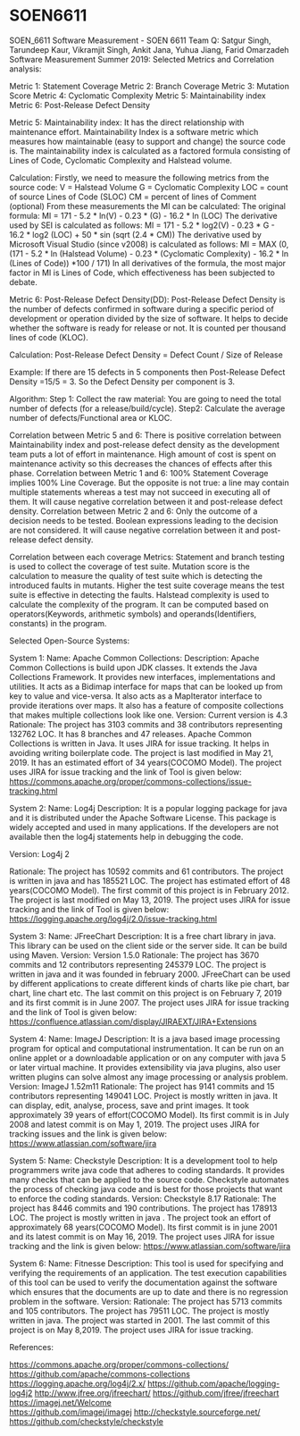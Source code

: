# SOEN6611
SOEN_6611
Software Measurement - SOEN 6611 Team Q: Satgur Singh, Tarundeep Kaur, Vikramjit Singh, Ankit Jana, Yuhua Jiang, Farid Omarzadeh
Software Measurement Summer 2019:
 Selected Metrics and Correlation analysis:


Metric 1: Statement Coverage
Metric 2: Branch Coverage
Metric 3: Mutation Score
Metric 4: Cyclomatic Complexity
Metric 5: Maintainability index 
Metric 6: Post-Release Defect Density

Metric 5: Maintainability index:
It has the direct relationship with  maintenance effort. 
Maintainability Index is a software metric which measures how maintainable (easy to support and change) the source code is. The maintainability index is calculated as a factored formula consisting of Lines of Code, Cyclomatic Complexity and Halstead volume. 

Calculation:
Firstly, we need to measure the following metrics from the source code:
V = Halstead Volume
G = Cyclomatic Complexity
LOC = count of source Lines of Code (SLOC)
CM = percent of lines of Comment (optional)
From these measurements the MI can be calculated:
The original formula:
MI = 171 - 5.2 * ln(V) - 0.23 * (G) - 16.2 * ln (LOC)
The derivative used by SEI is calculated as follows:
MI = 171 - 5.2 * log2(V) - 0.23 * G - 16.2 * log2 (LOC) + 50 * sin (sqrt (2.4 * CM))
The derivative used by Microsoft Visual Studio (since v2008) is calculated as follows:
MI = MAX (0, (171 - 5.2 * ln (Halstead Volume) - 0.23 * (Cyclomatic Complexity) - 16.2 * ln (Lines of Code)) *100 / 171)
In all derivatives of the formula, the most major factor in MI is Lines of Code, which effectiveness has been subjected to debate. 

Metric 6: Post-Release Defect Density(DD):
Post-Release Defect Density is the number of defects confirmed in software during a specific period of development or operation divided by the size of software. It helps to decide whether the software is ready for release or not. It is counted per thousand lines of code (KLOC).

Calculation: 
Post-Release Defect Density = Defect Count / Size of Release

Example: If there are 15 defects in 5 components then Post-Release Defect Density =15/5 = 3.
So the Defect Density per component is 3.

Algorithm: 
Step 1: Collect the raw material: You are going to need the total number of defects (for a release/build/cycle).
Step2: Calculate the average number of defects/Functional area or KLOC.

Correlation between Metric 5 and 6:
There is positive correlation between Maintainability index and post-release defect density as the development team puts a lot of effort in maintenance. High amount of cost is spent on maintenance activity so this decreases the chances of effects after this phase. 
Correlation between Metric 1 and 6:
100% Statement Coverage implies 100% Line Coverage. But the opposite is not true: a line may contain multiple statements whereas a test may not succeed in executing all of them. It will cause negative correlation between it and post-release defect density.
Correlation between Metric 2 and 6:
Only the outcome of a decision needs to be tested. Boolean expressions leading to the decision are not considered. It will cause negative correlation between it and post-release defect density.

Correlation between each coverage Metrics:
Statement and branch testing is used to collect the coverage of test suite.
Mutation score is the calculation to measure the quality of test suite which is detecting the introduced faults in mutants. Higher the test suite coverage means the test suite is effective in detecting the faults.
Halstead complexity is used to calculate the complexity of the program. It can be computed based on operators(Keywords, arithmetic symbols) and operands(Identifiers, constants) in the program.


Selected Open-Source Systems:

System 1:
Name: Apache Common Collections:
Description:  Apache Common Collections is build upon JDK   classes.
It extends the Java Collections Framework. It provides new interfaces, implementations and utilities. It acts as a Bidimap  interface for maps that can be looked up from key to value and vice-versa. It also acts as a MapIterator interface to provide iterations over maps. It also has a feature of composite collections that makes multiple collections look like one.
Version: Current version is 4.3
Rationale: 
The project has 3103 commits and 38 contributors representing 132762 LOC. It has 8 branches and 47 releases.
Apache Common Collections is written in Java.
It uses JIRA for issue tracking.
It helps in avoiding writing boilerplate code.
The project is last modified in May 21, 2019.
It has an estimated effort of 34 years(COCOMO Model).
The project uses JIRA for issue tracking and the link of Tool is given below:
https://commons.apache.org/proper/commons-collections/issue-tracking.html

System 2: 
Name: Log4j
Description:  It is a popular logging package for java and it is distributed under the Apache Software License. This package is widely accepted and used in many applications. If the developers are not available then the log4j statements help in debugging the code.

Version: Log4j 2

Rationale: 
The project has 10592 commits and 61 contributors. 
The project is written in java and has 185521 LOC.
The project has estimated effort of 48 years(COCOMO Model).
The first commit of this project is in February 2012.
The project is last modified on May 13, 2019.
The project uses JIRA for issue tracking and the link of Tool is given below:
https://logging.apache.org/log4j/2.0/issue-tracking.html

System 3:
Name: JFreeChart
Description: It is a free chart library in java. This library can be used on the client side or the server side. It can be build using Maven. 
Version: Version 1.5.0
Rationale:
 The project has 3670 commits and 12 contributors representing 245379 LOC.
The project is written in java and it was founded in february 2000.
JFreeChart can be used by different applications to create different kinds of charts like pie chart, bar chart, line chart etc.
The last commit on this project is on February 7, 2019 and its first commit is in June 2007.
The project uses JIRA for issue tracking and the link of Tool is given below:
https://confluence.atlassian.com/display/JIRAEXT/JIRA+Extensions

System 4:
Name: ImageJ
Description: It is a java based image processing program for optical and computational instrumentation. It can be run on an online applet or a downloadable application or on any computer with java 5 or later virtual machine. It provides extensibility via java plugins, also user written plugins can solve almost any image processing or analysis problem. 
Version: ImageJ 1.52m11
Rationale:
The project has 9141 commits and 15 contributors representing 149041 LOC.
Project is mostly written in java.
It can display, edit, analyse, process, save and print images.
It took approximately 39 years of effort(COCOMO Model).
Its first commit is in July 2008 and latest commit is on May 1, 2019.
The project uses JIRA for tracking issues and the link is given below:
https://www.atlassian.com/software/jira

System 5:
Name: Checkstyle
Description: It is a development tool to help programmers write java code that adheres to coding standards. It provides many checks that can be applied to the source code. Checkstyle automates the process of checking java code and is best for those projects that want to enforce the coding standards.
Version: Checkstyle 8.17
Rationale:
The project has 8446 commits and 190 contributions.
The project has 178913 LOC.
The project is mostly written in java .
The project took an effort of approximately 68 years(COCOMO Model).
Its first commit is in june 2001 and its latest commit is on May 16, 2019.
The project uses JIRA for issue tracking and the link is given below:
https://www.atlassian.com/software/jira

System 6:
Name: Fitnesse
Description: This tool is used for specifying and verifying the requirements of an application. The test execution capabilities of this tool can be used to verify the documentation against the software which ensures that the documents are up to date and there is no regression problem in the software.
Version:
Rationale: 
The project has 5713 commits and 105 contributors.
The project has 79511 LOC.
The project is mostly written in java.
The project was started in 2001.
The last commit of this project is on May 8,2019.
The project uses JIRA for issue tracking. 

References:

https://commons.apache.org/proper/commons-collections/
https://github.com/apache/commons-collections
https://logging.apache.org/log4j/2.x/
https://github.com/apache/logging-log4j2
http://www.jfree.org/jfreechart/
https://github.com/jfree/jfreechart
https://imagej.net/Welcome			
https://github.com/imagej/imagej 
http://checkstyle.sourceforge.net/
https://github.com/checkstyle/checkstyle
